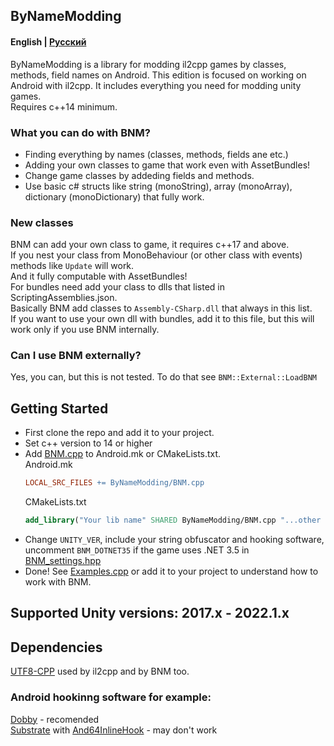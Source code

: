 ## ByNameModding
#### English | [Русский](https://github.com/ByNameModding/BNM-Android/tree/RU-master)
ByNameModding is a library for modding il2cpp games by classes, methods, field names on Android. This edition is focused on working on Android with il2cpp. It includes everything you need for modding unity games.<br>
Requires c++14 minimum.

### What you can do with BNM?
+ Finding everything by names (classes, methods, fields ane etc.)
+ Adding your own classes to game that work even with AssetBundles!
+ Change game classes by addeding fields and methods.
+ Use basic c# structs like string (monoString), array (monoArray), dictionary (monoDictionary) that fully work.

### New classes
BNM can add your own class to game, it requires c++17 and above.<br>
If you nest your class from MonoBehaviour (or other class with events) methods like `Update` will work.<br>
And it fully computable with AssetBundles!<br>
For bundles need add your class to dlls that listed in ScriptingAssemblies.json.<br>
Basically BNM add classes to `Assembly-CSharp.dll` that always in this list.<br>
If you want to use your own dll with bundles, add it to this file, but this will work only if you use BNM internally.<br>

### Can I use BNM externally?
Yes, you can, but this is not tested. To do that see `BNM::External::LoadBNM`

## Getting Started
+ First clone the repo and add it to your project.
+ Set c++ version to 14 or higher
+ Add [BNM.cpp](ByNameModding/BNM.cpp) to Android.mk or CMakeLists.txt.<br>
    Android.mk
    ```mk
    LOCAL_SRC_FILES += ByNameModding/BNM.cpp
    ```
    CMakeLists.txt
    ```cmake
    add_library("Your lib name" SHARED ByNameModding/BNM.cpp "...other cpp files")
    ```
+ Change `UNITY_VER`, include your string obfuscator and hooking software, uncomment `BNM_DOTNET35` if the game uses .NET 3.5 in [BNM_settings.hpp](ByNameModding/BNM_settings.hpp)
+ Done! See [Examples.cpp](Examples.cpp) or add it to your project to understand how to work with BNM.

## Supported Unity versions: 2017.x - 2022.1.x

## Dependencies
[UTF8-CPP](https://github.com/nemtrif/utfcpp) used by il2cpp and by BNM too.
### Android hookinng software for example:
[Dobby](https://github.com/jmpews/Dobby) - recomended<br>
[Substrate](https://github.com/jbro129/Unity-Substrate-Hook-Android/tree/master/C%2B%2B/Substrate) with [And64InlineHook](https://github.com/Rprop/And64InlineHook) - may don't work
